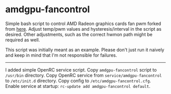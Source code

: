 # amdgpu-fancontrol

Simple bash script to control AMD Radeon graphics cards fan pwm forked from [here](https://github.com/grmat/amdgpu-fancontrol). Adjust temp/pwm values and hysteresis/interval in the script as desired. Other adjustments, such as the correct hwmon path might be required as well.

This script was initially meant as an example. Please don't just run it naively and keep in mind that I'm not responsible for failures.

---

I added simple OpenRC service script. Copy `amdgpu-fancontrol` script to `/usr/bin` directory. Copy OpenRC service from `service/amdgpu-fancontrol` to `/etc/init.d` directory. Copy config to `/etc/amdgpu-fancontrol.cfg`. Enable service at startup: `rc-update add amdgpu-fancontrol default`.
